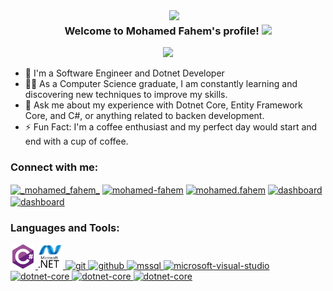 
<img width="250" align="right" src="https://c.tenor.com/_DOBjnGspYAAAAAM/code-coding.gif">

<h3 align="center">
  Welcome to Mohamed Fahem's profile!
  <img src="https://media.giphy.com/media/hvRJCLFzcasrR4ia7z/giphy.gif" width="28">
</h3>

<!-- Typing SVG by DenverCoder1 - https://github.com/DenverCoder1/readme-typing-svg -->
<p align="center">
  <a href="https://github.com/DenverCoder1/readme-typing-svg"><img src="https://readme-typing-svg.herokuapp.com/?lines=Dotnet%20developer;Always%20learning%20new%20things&font=Fira%20Code&center=true&width=440&height=45&color=f75c7e&vCenter=true&size=22"></a>
</p> 

- 🏢 I'm a Software Engineer and Dotnet Developer 
- 👨‍💻 As a Computer Science graduate, I am constantly learning and discovering new techniques to improve my skills.
- 💬 Ask me about my experience with Dotnet Core, Entity Framework Core, and C#, or anything related to backen development.
- ⚡ Fun Fact: I'm a coffee enthusiast and my perfect day would start and end with a cup of coffee.



<h3 align="left">Connect with me:</h3>
<p align="left">
<a href="https://twitter.com/_mohamed_fahem_" target="blank"><img align="center" src="https://raw.githubusercontent.com/rahuldkjain/github-profile-readme-generator/master/src/images/icons/Social/twitter.svg" alt="_mohamed_fahem_" height="30" width="40" /></a>
<a href="https://linkedin.com/in/mohamed-fahem-0451b3253" target="blank"><img align="center" src="https://raw.githubusercontent.com/rahuldkjain/github-profile-readme-generator/master/src/images/icons/Social/linked-in-alt.svg" alt="mohamed-fahem" height="30" width="40" /></a>
<a href="https://fb.com/mohamed.fahem.1865" target="blank"><img align="center" src="https://raw.githubusercontent.com/rahuldkjain/github-profile-readme-generator/master/src/images/icons/Social/facebook.svg" alt="mohamed.fahem" height="30" width="40" /></a>
  <a href="https://www.hackerrank.com/mohamedfahem008" target="blank"><img align="center" src="https://raw.githubusercontent.com/rahuldkjain/github-profile-readme-generator/master/src/images/icons/Social/hackerrank.svg" alt="dashboard" height="30" width="40" /></a>
<a href="https://t.me/mohamedfahem08" target="blank"><img align="center" src="https://cdn4.iconfinder.com/data/icons/logos-and-brands/512/335_Telegram_logo-1024.png" alt="dashboard" height="30" width="40" /></a>
  
  
  
</p>




<h3 align="left">Languages and Tools:</h3>
<p align="left"> 
<a href="https://www.w3schools.com/cs/" target="_blank" rel="noreferrer"> <img src="https://raw.githubusercontent.com/devicons/devicon/master/icons/csharp/csharp-original.svg" alt="csharp" width="40" height="40"/> </a> 
<a href="https://dotnet.microsoft.com/" target="_blank" rel="noreferrer"> <img src="https://raw.githubusercontent.com/devicons/devicon/master/icons/dot-net/dot-net-original-wordmark.svg" alt="dotnet" width="40" height="40"/> </a> 
<a href="https://git-scm.com/" target="_blank" rel="noreferrer"> <img src="https://www.vectorlogo.zone/logos/git-scm/git-scm-icon.svg" alt="git" width="40" height="40"/> 
<a href="https://github-scm.com/" target="_blank" rel="noreferrer"> <img src="https://www.vectorlogo.zone/logos/github/github-tile.svg" alt="github" width="40" height="40"/> </a> 
<a href="https://www.microsoft.com/en-us/sql-server" target="_blank" rel="noreferrer"> <img src="https://www.svgrepo.com/show/303229/microsoft-sql-server-logo.svg" alt="mssql" width="40" height="40"/> </a>
<a href="https://git-scm.com/" target="_blank" rel="noreferrer"> <img src="https://seeklogo.com/images/M/microsoft-visual-studio-logo-9E65CA55F8-seeklogo.com.png" alt="microsoft-visual-studio" width="40" height="40"/>
<a href="https://git-scm.com/" target="_blank" rel="noreferrer"> <img src="https://img.stackshare.io/service/11331/asp.net-core.png" alt="dotnet-core" width="40" height="40"/>
<a href="https://git-scm.com/" target="_blank" rel="noreferrer"> <img src="https://th.bing.com/th/id/R.0ba8754f32267b7bfdcac97efe8559b7?rik=4%2bnE%2fYNYLNjDXg&pid=ImgRaw&r=0" alt="dotnet-core" width="40" height="40"/>
<a href="https://git-scm.com/" target="_blank" rel="noreferrer"> <img src="https://th.bing.com/th/id/R.ef346836eee7ef54c7b0c1d69b1863b3?rik=NrY4jTxj8USmOQ&riu=http%3a%2f%2fwww.howcsharp.com%2fimg%2f0%2f53%2flanguage-integrated-query-linq-300x263.jpg&ehk=vSHikIoJiY9hgkcbNfdCITOZsq16hbYEU7ULlGN4qy0%3d&risl=&pid=ImgRaw&r=0" alt="dotnet-core" width="40" height="40"/>
  
</p>










